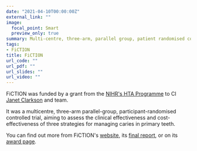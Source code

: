 ```yaml
---
date: "2021-04-10T00:00:00Z"
external_link: ""
image:
  focal_point: Smart
  preview_only: true
summary: Multi-centre, three-arm, parallel group, patient randomised controlled trial of three treatment strategies in 3-7 year-old children with caries in primary teeth
tags:
- FiCTION
title: FiCTION
url_code: ""
url_pdf: ""
url_slides: ""
url_video: ""
---
```


FiCTION was funded by a grant from the [NIHR's HTA Programme](https://www.nihr.ac.uk/explore-nihr/funding-programmes/health-technology-assessment.htm) to CI [Janet Clarkson](https://www.dundee.ac.uk/people/janet-clarkson) and team.

It was a multicentre, three-arm parallel-group, participant-randomised controlled trial, aiming to assess the clinical effectiveness and cost-effectiveness of three strategies for managing caries in primary teeth.

You can find out more from FiCTION's [website](https://research.ncl.ac.uk/fictiontrial/), its [final report](https://doi.org/10.3310/hta24010), or on its [award page](https://fundingawards.nihr.ac.uk/award/07/44/03).
